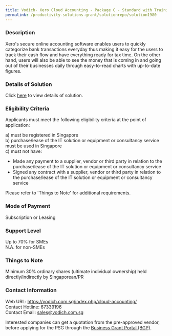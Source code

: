 ```yaml
---
title: Vodich- Xero Cloud Accounting - Package C - Standard with Training
permalink: /productivity-solutions-grant/solutionrepo/solution1980
---
```


### Description

Xero's secure online accounting software enables users to quickly categorize bank transactions everyday thus making it easy for the users to track their cash flow and have everything ready for tax time. 
On the other hand, users will also be able to see the money that is coming in and going out of their businesses daily through easy-to-read charts with up-to-date figures.

### Details of Solution

Click <a href='https://www.gobusiness.gov.sg/images/psg/20200621_Desensitised_Annex_3_Part_3.pdf' target='_blank' rel='noopener'>here</a> to view details of solution.

### Eligibility Criteria

Applicants must meet the following eligibility criteria at the point of application:

a) must be registered in Singapore <br>
b) purchase/lease of the IT solution or equipment or consultancy service must be used in Singapore <br>
c) must not have:
- Made any payment to a supplier, vendor or third party in relation to the purchase/lease of the IT solution or equipment or consultancy service
- Signed any contract with a supplier, vendor or third party in relation to the purchase/lease of the IT solution or equipment or consultancy service

Please refer to 'Things to Note' for additional requirements.

### Mode of Payment
Subscription or Leasing

### Support Level
Up to 70% for SMEs <br>
N.A. for non-SMEs

### Things to Note
Minimum 30% ordinary shares (ultimate individual ownership) held directly/indirectly by Singaporean/PR

### Contact Information
Web URL: https://vodich.com.sg/index.php/cloud-accounting/ <br>Contact Hotline: 67339196 <br>Contact Email: sales@vodich.com.sg <br>

Interested companies can get a quotation from the pre-approved vendor, before applying for the PSG through the <a target='_blank' rel='noopener' href='https://www.businessgrants.gov.sg/'>Business Grant Portal (BGP)</a>.
